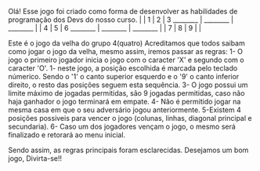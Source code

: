 Olá!
Esse jogo foi criado como forma de desenvolver as habilidades de programação dos Devs do nosso curso.
         |          |
    1    |     2    |     3
________ | ________ | ________
         |          |
    4    |     5    |     6
________ | ________ | ________
         |          |
     7   |     8    |     9
         |          | 
                                                 
Este é o jogo da velha do grupo 4(quatro)
Acreditamos que todos saibam como jogar o jogo da velha, mesmo assim, iremos passar as regras:
1- O jogo o primeiro jogador inicia o jogo com o caracter 'X' e segundo com o caracter 'O'.
1- neste jogo, a posição escolhida é marcada pelo teclado númerico. Sendo o '1' o canto superior esquerdo e o '9' o canto inferior direito, o resto das posições seguem esta sequência.
3- O jogo possui um limite máximo de jogadas permitidas, são 9 jogadas permitidas, caso não haja ganhador o jogo terminará em empate.
4- Não é permitido jogar na mesma casa em que o seu adversário jogou anteriormente.
5-Existem 4 posições possiveis para vencer o jogo (colunas, linhas, diagonal principal e secundaria).
6- Caso um dos jogadores vençam o jogo, o mesmo será finalizado e retorará ao menu inicial.

Sendo assim, as regras principais foram esclarecidas. Desejamos um bom jogo, Divirta-se!!
